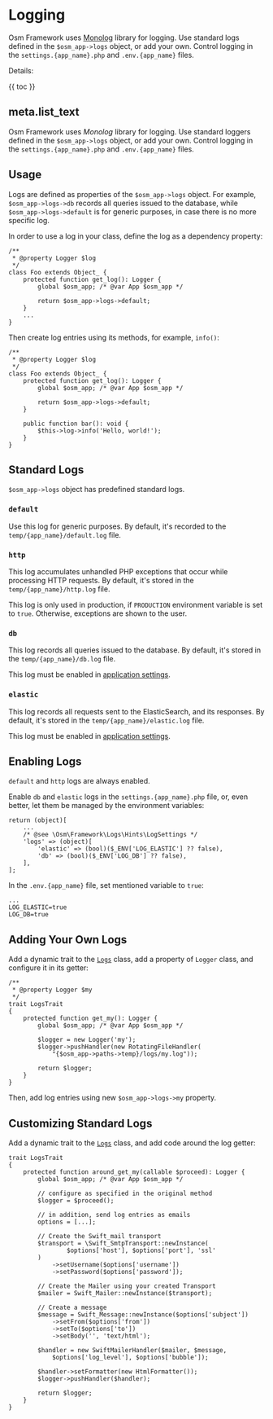 # Logging

Osm Framework uses [Monolog](https://github.com/Seldaek/monolog/blob/main/doc/01-usage.md) library for logging. Use standard logs defined in the `$osm_app->logs` object, or add your own. Control logging in the `settings.{app_name}.php` and `.env.{app_name}` files.  

Details:

{{ toc }}

## meta.list_text

Osm Framework uses *Monolog* library for logging. Use standard loggers defined in the `$osm_app->logs` object, or add your own. Control logging in the `settings.{app_name}.php` and `.env.{app_name}` files.  

## Usage
 
Logs are defined as properties of the `$osm_app->logs` object. For example, `$osm_app->logs->db` records all queries issued to the database, while `$osm_app->logs->default` is for generic purposes, in case there is no more specific log.   

In order to use a log in your class, define the log as a dependency property:

    /**
     * @property Logger $log
     */
    class Foo extends Object_ {
        protected function get_log(): Logger {
            global $osm_app; /* @var App $osm_app */
            
            return $osm_app->logs->default;        
        }
        ...
    }

Then create log entries using its methods, for example, `info()`:

    /**
     * @property Logger $log
     */
    class Foo extends Object_ {
        protected function get_log(): Logger {
            global $osm_app; /* @var App $osm_app */
            
            return $osm_app->logs->default;        
        }
        
        public function bar(): void {
            $this->log->info('Hello, world!');        
        }
    }

## Standard Logs

`$osm_app->logs` object has predefined standard logs.

### `default`

Use this log for generic purposes. By default, it's recorded to the `temp/{app_name}/default.log` file.

### `http`

This log accumulates unhandled PHP exceptions that occur while processing HTTP requests. By default, it's stored in the `temp/{app_name}/http.log` file.

This log is only used in production, if `PRODUCTION` environment variable is set to `true`. Otherwise, exceptions are shown to the user.

### `db`

This log records all queries issued to the database. By default, it's stored in
the `temp/{app_name}/db.log` file.

This log must be enabled in [application settings](#settings).

### `elastic`

This log records all requests sent to the ElasticSearch, and its responses. By default, it's stored in the `temp/{app_name}/elastic.log` file.

This log must be enabled in [application settings](#settings).

## Enabling Logs   

`default` and `http` logs are always enabled.

Enable `db` and `elastic` logs in the `settings.{app_name}.php` file, or, even better, let them be managed by the environment variables:

    return (object)[
        ...
        /* @see \Osm\Framework\Logs\Hints\LogSettings */
        'logs' => (object)[
            'elastic' => (bool)($_ENV['LOG_ELASTIC'] ?? false),
            'db' => (bool)($_ENV['LOG_DB'] ?? false),
        ],
    ];
    
In the `.env.{app_name}` file, set mentioned variable to `true`:

    ...
    LOG_ELASTIC=true
    LOG_DB=true

## Adding Your Own Logs

Add a dynamic trait to the [`Logs`](https://github.com/osmphp/framework/blob/HEAD/src/Logs/Logs.php) class, add a property of `Logger` class, and configure it in its getter:

    /**
     * @property Logger $my
     */
    trait LogsTrait
    {
        protected function get_my(): Logger {
            global $osm_app; /* @var App $osm_app */
    
            $logger = new Logger('my');
            $logger->pushHandler(new RotatingFileHandler(
                "{$osm_app->paths->temp}/logs/my.log"));
    
            return $logger;
        }
    }

Then, add log entries using new `$osm_app->logs->my` property.
 
## Customizing Standard Logs

Add a dynamic trait to the [`Logs`](https://github.com/osmphp/framework/blob/HEAD/src/Logs/Logs.php) class, and add code around the log getter:

    trait LogsTrait
    {
        protected function around_get_my(callable $proceed): Logger {
            global $osm_app; /* @var App $osm_app */
    
            // configure as specified in the original method
            $logger = $proceed();

            // in addition, send log entries as emails
            options = [...];

            // Create the Swift_mail transport
            $transport = \Swift_SmtpTransport::newInstance(
                    $options['host'], $options['port'], 'ssl'
            )
                ->setUsername($options['username'])
                ->setPassword($options['password']);

            // Create the Mailer using your created Transport
            $mailer = Swift_Mailer::newInstance($transport);

            // Create a message
            $message = Swift_Message::newInstance($options['subject'])
                ->setFrom($options['from'])
                ->setTo($options['to'])
                ->setBody('', 'text/html');

            $handler = new SwiftMailerHandler($mailer, $message, 
                $options['log_level'], $options['bubble']);

            $handler->setFormatter(new HtmlFormatter());
            $logger->pushHandler($handler);
    
            return $logger;
        }
    }
